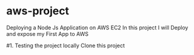 # aws-project
Deploying a Node Js Application on AWS EC2
In this project I will Deploy and expose my First App to AWS

#1. Testing the project locally
  Clone this project  
